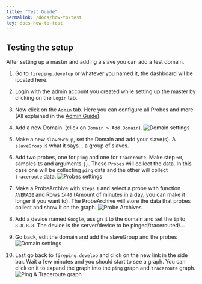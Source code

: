 ```yaml
---
title: "Test Guide"
permalink: /docs/how-to/test
key: docs-how-to-test
---
```


## Testing the setup
After setting up a master and adding a slave you can add a test domain.

1. Go to `fireping.develop` or whatever you named it, the dashboard wil be located here.

2. Login with the admin account you created while setting up the master by clicking on the `Login` tab.

3. Now click on the `Admin` tab. Here you can configure all Probes and more (All explained in the [Admin Guide](/fireping/docs/how-to/admin)).

4. Add a new Domain. (click on `Domain > Add Domain`).
![Domain settings](/fireping/assets/images/domain.png)

5. Make a new `slaveGroup`, set the Domain and add your slave(s). A `slaveGroup` is what it says... a group of slaves.

6. Add two probes, one for `ping` and one for `traceroute`. Make step `60`, samples `15` and arguments `{}`. These `Probes` will collect the data. In this case one will be collecting `ping` data and the other will collect `traceroute` data.
![Probes settings](/fireping/assets/images/probes.png)

7. Make a ProbeArchive with `steps` `1` and select a probe with function `AVERAGE` and Rows `1440` (Amount of minutes in a day, you can make it longer if you want to). The ProbeArchive will store the data that probes collect and show it on the graph.
![Probe Archives](/fireping/assets/images/probe_archive.png)

8. Add a device named `Google`, assign it to the domain and set the `ip` to `8.8.8.8`. The device is the server/device to be pinged/tracerouted/...

9. Go back, edit the domain and add the slaveGroup and the probes
![Domain settings](/fireping/assets/images/domain_2.png)

10. Last go back to `fireping.develop` and click on the new link in the side bar. Wait a few minutes and you should start to see a graph. You can click on it to expand the graph into the `ping` graph and `traceroute` graph.
![Ping & Traceroute graph](/fireping/assets/images/dashboard_ping_traceroute_graph.png)